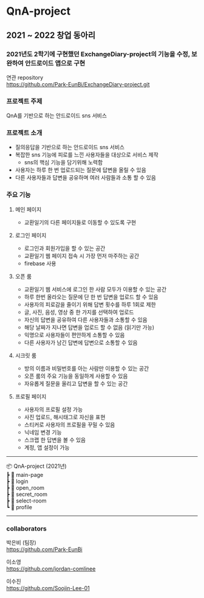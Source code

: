 # QnA-project
## 2021 ~ 2022 창업 동아리 
### 2021년도 2학기에 구현했던 ExchangeDiary-project의 기능을 수정, 보완하여 안드로이드 앱으로 구현

연관 repository  
https://github.com/Park-EunBi/ExchangeDiary-project.git

### 프로젝트 주제 
QnA를 기반으로 하는 안드로이드 sns 서비스  

### 프로젝트 소개 
* 질의응답을 기반으로 하는 안드로이드 sns 서비스 
* 복잡한 sns 기능에 피로를 느낀 사용자들을 대상으로 서비스 제작
    * sns의 핵심 기능을 담기위해 노력함
* 사용자는 하루 한 번 업로드되는 질문에 답변을 올릴 수 있음
* 다른 사용자들과 답변을 공유하며 여러 사람들과 소통 할 수 있음 

### 주요 기능 
1. 메인 페이지  
   * 교환일기의 다른 페이지들로 이동할 수 있도록 구현
  
2. 로그인 페이지   
   * 로그인과 회원가입을 할 수 있는 공간  
   * 교환일기 웹 페이지 접속 시 가장 먼저 마주하는 공간 
   * firebase 사용 

3. 오픈 룸 
    * 교환일기 웹 서비스에 로그인 한 사람 모두가 이용할 수 있는 공간
    * 하루 한번 올라오는 질문에 단 한 번 답변을 업로드 할 수 있음
    - 사용자의 피로감을 줄이기 위해 답변 횟수를 하루 1회로 제한
    - 글, 사진, 음성, 영상 중 한 가지를 선택하여 업로드  
    * 자신의 답변을 공유하여 다른 사용자들과 소통할 수 있음 
    * 해당 날짜가 지나면 답변을 업로드 할 수 없음 (읽기만 가능)
    * 익명으로 사용자들이 편안하게 소통할 수 있음 
    * 다른 사용자가 남긴 답변에 답변으로 소통할 수 있음 

4. 시크릿 룸
    * 방의 이름과 비밀번호를 아는 사람만 이용할 수 있는 공간
    * 오픈 룸의 주요 기능을 동일하게 사용할 수 있음 
    - 자유롭게 질문을 올리고 답변을 할 수 있는 공간 

5. 프로필 페이지 
    * 사용자의 프로필 설정 가능 
    -  사진 업로드, 해시태그로 자신을 표현 
    -  스티커로 사용자의 프로필을 꾸밀 수 있음 
    * 닉네임 변경 기능 
    * 스크랩 한 답변을 볼 수 있음
    * 계정, 앱 설정이 가능
---

📦 QnA-project (2021년)  
┣ 📂 main-page    
┣ 📂 login    
┣ 📂 open_room  
┣ 📂 secret_room  
┣ 📂 select-room  
┗ 📂 profile  

---
### collaborators
박은비 (팀장)   
https://github.com/Park-EunBi    

이소영     
https://github.com/jordan-comlinee  

이수진  
https://github.com/Soojin-Lee-01    

  
